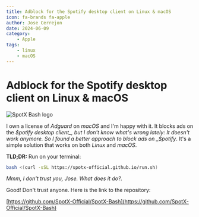 ```yaml
---
title: Adblock for the Spotify desktop client on Linux & macOS
icon: fa-brands fa-apple
author: Jose Cerrejon
date: 2024-06-09
category:
    - Apple
tags:
    - linux
    - macOS
---
```


# Adblock for the Spotify desktop client on Linux & macOS

![SpotX Bash logo](/images/2024/06/spotx-bash.jpg "SpotX Bash script to block ads on Sp0tify")

I own a license of _Adguard_ on _macOS_ and I'm happy with it. It blocks ads on the _$potify desktop client_, but I don't know what's wrong lately: It doesn't work anymore. So I found a better approach to block ads on _$potify_. It's a simple solution that works on both _Linux_ and _macOS_.

**TLD;DR:** Run on your terminal:

```bash
bash <(curl -sSL https://spotx-official.github.io/run.sh)
```

_Mmm, I don't trust you, Jose. What does it do?._

Good! Don't trust anyone. Here is the link to the repository:

[https://github.com/SpotX-Official/SpotX-Bash](https://github.com/SpotX-Official/SpotX-Bash)
